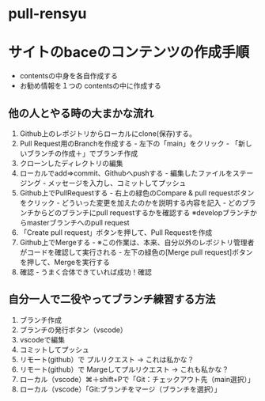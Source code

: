 # pull-rensyu

# サイトのbaceのコンテンツの作成手順
  - contentsの中身を各自作成する
  - お勧め情報を１つの contentsの中に作成する

## 他の人とやる時の大まかな流れ
  1. Github上のレポジトリからローカルにclone(保存)する。
  2. Pull Request用のBranchを作成する
    - 左下の「main」をクリック
    - 「新しいブランチの作成＋」でブランチ作成
  3. クローンしたディレクトリの編集
  4. ローカルでadd⇒commit、Githubへpushする
    - 編集したファイルをステージング
    - メッセージを入力し、コミットしてプッシュ
  5. Github上でPullRequestする
    - 右上の緑色のCompare & pull requestボタンをクリック
    - どういった変更を加えたのかを説明する内容を記入
    - どのブランチからどのブランチにpull requestするかを確認する
      ※developブランチからmasterブランチへのpull request
  6. 「Create pull request」ボタンを押して、Pull Requestを作成
  7. Github上でMergeする
    - ※この作業は、本来、自分以外のレポジトリ管理者がコードを確認して実行される
    - 左下の緑色の[Merge pull request]ボタンを押して、Mergeを実行する
  8. 確認
    - うまく合体できていれば成功！確認

## 自分一人で二役やってブランチ練習する方法
  1. ブランチ作成
  2. ブランチの発行ボタン（vscode）
  3. vscodeで編集
  4. コミットしてプッシュ
  5. リモート(github）で プルリクエスト → これは私かな？
  6. リモート(github）で Margeしてプルリクエスト → これも私かな？
  7. ローカル（vscode）⌘＋shift+Pで「Git：チェックアウト先（main選択）」
  8. ローカル（vscode）「Git:ブランチをマージ（ブランチを選択）」